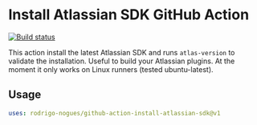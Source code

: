 # Install Atlassian SDK GitHub Action

[![Build status](https://github.com/rodrigo-nogues/github-action-install-atlassian-sdk/workflows/CI/badge.svg)](https://github.com/rodrigo-nogues/github-action-install-atlassian-sdk/actions?query=workflow%3A%22CI)

This action install the latest Atlassian SDK and runs `atlas-version` to validate the installation. Useful to build your Atlassian plugins.
At the moment it only works on Linux runners (tested ubuntu-latest).

## Usage

```yaml
uses: rodrigo-nogues/github-action-install-atlassian-sdk@v1
```
